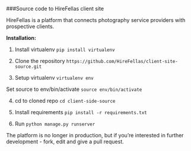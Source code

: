 ###Source code to HireFellas client site

HireFellas is a platform that connects photography service providers with prospective clients.

**Installation:**

1) Install virtualenv
`pip install virtualenv`

2) Clone the repository
`https://github.com/HireFellas/client-site-source.git`

3) Setup virtualenv
`virtualenv env`

Set source to env/bin/activate
`source env/bin/activate`

4) cd to cloned repo
`cd client-side-source`

5) Install requirements
`pip install -r requirements.txt`

6) Run
`python manage.py runserver`


The platform is no longer in production, but if you’re interested in further development - fork, edit and give a pull request.
